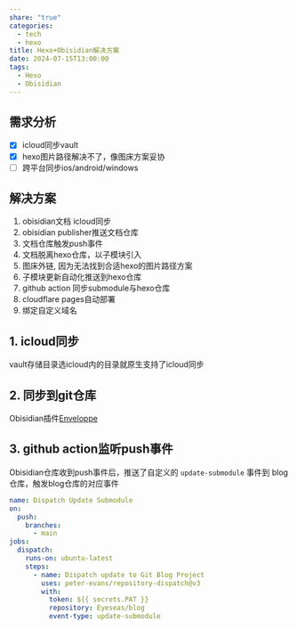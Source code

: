 ```yaml
---
share: "true"
categories:
  - tech
  - hexo
title: Hexo+Obisidian解决方案
date: 2024-07-15T13:00:00
tags:
  - Hexo
  - Obisidian
---
```

## 需求分析

- [x] icloud同步vault
- [x] hexo图片路径解决不了，像图床方案妥协
- [ ] 跨平台同步ios/android/windows

<!-- more -->

## 解决方案

1. obisidian文档 icloud同步
2. obisidian publisher推送文档仓库
3. 文档仓库触发push事件
4. 文档脱离hexo仓库，以子模块引入
5. 图床外链, 因为无法找到合适hexo的图片路径方案
6. 子模块更新自动化推送到hexo仓库
7. github action 同步submodule与hexo仓库
8. cloudflare pages自动部署
9. 绑定自定义域名

## 1. icloud同步

vault存储目录选icloud内的目录就原生支持了icloud同步

## 2. 同步到git仓库

Obisidian插件[Enveloppe](https://github.com/Enveloppe/obsidian-enveloppe)

## 3. github action监听push事件

Obisidian仓库收到push事件后，推送了自定义的 `update-submodule` 事件到 blog仓库，触发blog仓库的对应事件

```yaml
name: Dispatch Update Submodule
on:
  push:
    branches:
      - main
jobs:
  dispatch:
    runs-on: ubuntu-latest
    steps:
      - name: Dispatch update to Git Blog Project
        uses: peter-evans/repository-dispatch@v3
        with:
          token: ${{ secrets.PAT }}
          repository: Eyeseas/blog
          event-type: update-submodule
```
